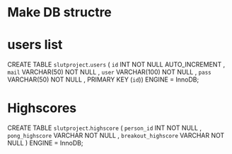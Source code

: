 # Make DB structre
# users list
CREATE TABLE `slutproject`.`users` ( `id` INT NOT NULL AUTO_INCREMENT , `mail` VARCHAR(50) NOT NULL , `user` VARCHAR(100) NOT NULL , `pass` VARCHAR(50) NOT NULL , PRIMARY KEY (`id`)) ENGINE = InnoDB;

# Highscores
CREATE TABLE `slutproject`.`highscore` ( `person_id` INT NOT NULL , `pong_highscore` VARCHAR NOT NULL , `breakout_highscore` VARCHAR NOT NULL ) ENGINE = InnoDB;